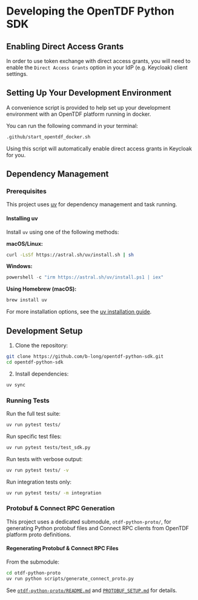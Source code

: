 # Developing the OpenTDF Python SDK

## Enabling Direct Access Grants

In order to use token exchange with direct access grants, you will need to enable the `Direct Access Grants` option in your IdP (e.g. Keycloak)
client settings.

## Setting Up Your Development Environment

A convenience script is provided to help set up your development environment with an OpenTDF platform running in docker.

You can run the following command in your terminal:

```bash
.github/start_opentdf_docker.sh
```

Using this script will automatically enable direct access grants in Keycloak for you.

## Dependency Management

### Prerequisites

This project uses [uv](https://docs.astral.sh/uv/) for dependency management and task running.

#### Installing uv

Install `uv` using one of the following methods:

**macOS/Linux:**
```bash
curl -LsSf https://astral.sh/uv/install.sh | sh
```

**Windows:**
```powershell
powershell -c "irm https://astral.sh/uv/install.ps1 | iex"
```

**Using Homebrew (macOS):**
```bash
brew install uv
```

For more installation options, see the [uv installation guide](https://docs.astral.sh/uv/getting-started/installation/).

## Development Setup

1. Clone the repository:
```bash
git clone https://github.com/b-long/opentdf-python-sdk.git
cd opentdf-python-sdk
```

2. Install dependencies:
```bash
uv sync
```

### Running Tests

Run the full test suite:
```bash
uv run pytest tests/
```

Run specific test files:
```bash
uv run pytest tests/test_sdk.py
```

Run tests with verbose output:
```bash
uv run pytest tests/ -v
```

Run integration tests only:
```bash
uv run pytest tests/ -m integration
```


### Protobuf & Connect RPC Generation

This project uses a dedicated submodule, `otdf-python-proto/`, for generating Python protobuf files and Connect RPC clients from OpenTDF platform proto definitions.

#### Regenerating Protobuf & Connect RPC Files

From the submodule:
```bash
cd otdf-python-proto
uv run python scripts/generate_connect_proto.py
```

See [`otdf-python-proto/README.md`](../otdf-python-proto/README.md) and [`PROTOBUF_SETUP.md`](./PROTOBUF_SETUP.md) for details.
